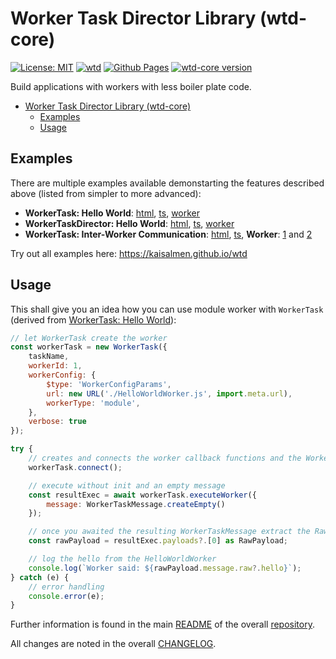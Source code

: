# Worker Task Director Library (wtd-core)

[![License: MIT](https://img.shields.io/badge/License-MIT-yellow.svg)](https://github.com/kaisalmen/wtd/blob/main/LICENSE)
[![wtd](https://github.com/kaisalmen/wtd/actions/workflows/actions.yml/badge.svg)](https://github.com/kaisalmen/wtd/actions/workflows/actions.yml)
[![Github Pages](https://img.shields.io/badge/GitHub-Pages-blue?logo=github)](https://kaisalmen.github.io/wtd)
[![wtd-core version](https://img.shields.io/npm/v/wtd-core?logo=npm&label=wtd-core)](https://www.npmjs.com/package/wtd-core)

Build applications with workers with less boiler plate code.

- [Worker Task Director Library (wtd-core)](#worker-task-director-library-wtd-core)
  - [Examples](#examples)
  - [Usage](#usage)

## Examples

There are multiple examples available demonstarting the features described above (listed from simpler to more advanced):

- **WorkerTask: Hello World**: [html](https://github.com/kaisalmen/wtd/blob/main/packages/examples/helloWorldWorkerTask.html), [ts](https://github.com/kaisalmen/wtd/blob/main/packages/examples/src/helloWorld/HelloWorldWorkerTask.ts), [worker](https://github.com/kaisalmen/wtd/blob/main/packages/examples/src/worker/HelloWorldWorker.ts)
- **WorkerTaskDirector: Hello World**: [html](https://github.com/kaisalmen/wtd/blob/main/packages/examples/helloWorldWorkerTaskDirector.html), [ts](https://github.com/kaisalmen/wtd/blob/main/packages/examples/src/helloWorld/helloWorldWorkerTaskDirector.ts), [worker](https://github.com/kaisalmen/wtd/blob/main/packages/examples/src/worker/HelloWorldWorker.ts)
- **WorkerTask: Inter-Worker Communication**: [html](https://github.com/kaisalmen/wtd/blob/main/packages/examples/workerCom.html), [ts](https://github.com/kaisalmen/wtd/blob/main/packages/examples/src/com/WorkerCom.ts), **Worker**: [1](https://github.com/kaisalmen/wtd/blob/main/packages/examples/src/worker/Com1Worker.ts) and [2](https://github.com/kaisalmen/wtd/blob/main/packages/examples/src/worker/Com2Worker.ts)

Try out all examples here: <https://kaisalmen.github.io/wtd>

## Usage

This shall give you an idea how you can use module worker with `WorkerTask` (derived from [WorkerTask: Hello World](https://github.com/kaisalmen/wtd/blob/main/packages/examples/src/helloWorld/HelloWorldWorkerTask.ts)):

```js
// let WorkerTask create the worker
const workerTask = new WorkerTask({
    taskName,
    workerId: 1,
    workerConfig: {
        $type: 'WorkerConfigParams',
        url: new URL('./HelloWorldWorker.js', import.meta.url),
        workerType: 'module',
    },
    verbose: true
});

try {
    // creates and connects the worker callback functions and the WorkerTask
    workerTask.connect();

    // execute without init and an empty message
    const resultExec = await workerTask.executeWorker({
        message: WorkerTaskMessage.createEmpty()
    });

    // once you awaited the resulting WorkerTaskMessage extract the RawPayload
    const rawPayload = resultExec.payloads?.[0] as RawPayload;

    // log the hello from the HelloWorldWorker
    console.log(`Worker said: ${rawPayload.message.raw?.hello}`);
} catch (e) {
    // error handling
    console.error(e);
}
```

Further information is found in the main [README](https://github.com/kaisalmen/wtd/blob/main/README.md) of the overall [repository](https://github.com/kaisalmen/wtd).

All changes are noted in the overall [CHANGELOG](https://github.com/kaisalmen/wtd/blob/main/CHANGELOG.md).
